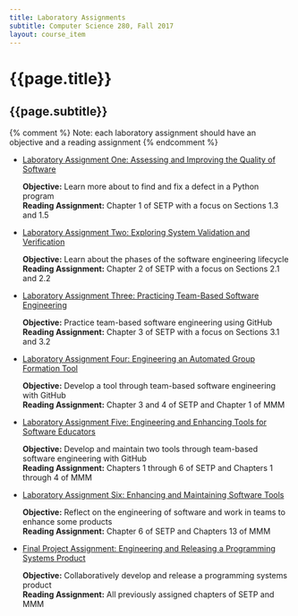 ```yaml
---
title: Laboratory Assignments
subtitle: Computer Science 280, Fall 2017
layout: course_item
---
```


# {{page.title}}
## {{page.subtitle}}

{% comment %} Note: each laboratory assignment should have an objective and a reading assignment {% endcomment %}

<ul>

<li><a href="https://github.com/Allegheny-Computer-Science-280-F2017/cs280-F2017-lab-sheets/releases/download/cs280F2017_labs-5.0.1/cs280F2017_lab01.pdf">Laboratory Assignment One: Assessing and Improving the Quality of Software</a> <p><b>Objective:</b> Learn more about to find and fix a defect in a Python program<br><b>Reading Assignment:</b> Chapter 1 of SETP with a focus on Sections 1.3 and 1.5</p></li>

<li><a href="https://github.com/Allegheny-Computer-Science-280-F2017/cs280-F2017-lab-sheets/releases/download/cs280F2017_labs-5.0.1/cs280F2017_lab02.pdf">Laboratory Assignment Two: Exploring System Validation and Verification</a> <p><b>Objective:</b> Learn about the phases of the software engineering lifecycle<br><b>Reading Assignment:</b> Chapter 2 of SETP with a focus on Sections 2.1 and 2.2</p></li>

<li><a href="https://github.com/Allegheny-Computer-Science-280-F2017/cs280-F2017-lab-sheets/releases/download/cs280F2017_labs-5.0.1/cs280F2017_lab03.pdf">Laboratory Assignment Three: Practicing Team-Based Software Engineering</a> <p><b>Objective:</b> Practice team-based software engineering using GitHub<br><b>Reading Assignment:</b> Chapter 3 of SETP with a focus on Sections 3.1 and 3.2</p></li>

<li><a href="https://github.com/Allegheny-Computer-Science-280-F2017/cs280-F2017-lab-sheets/releases/download/cs280F2017_labs-5.0.1/cs280F2017_lab04.pdf">Laboratory Assignment Four: Engineering an Automated Group Formation Tool</a> <p><b>Objective:</b> Develop a tool through team-based software engineering with GitHub<br><b>Reading Assignment:</b> Chapter 3 and 4 of SETP and Chapter 1 of MMM</p></li>

<li><a href="https://github.com/Allegheny-Computer-Science-280-F2017/cs280-F2017-lab-sheets/releases/download/cs280F2017_labs-5.0.1/cs280F2017_lab05.pdf">Laboratory Assignment Five: Engineering and Enhancing Tools for Software Educators</a> <p><b>Objective:</b> Develop and maintain two tools through team-based software engineering with GitHub<br><b>Reading Assignment:</b> Chapters 1 through 6 of SETP and Chapters 1 through 4 of MMM</p></li>

<li><a href="https://github.com/Allegheny-Computer-Science-280-F2017/cs280-F2017-lab-sheets/releases/download/cs280F2017_labs-6.0.1/cs280F2017_lab06.pdf">Laboratory Assignment Six: Enhancing and Maintaining Software Tools</a> <p><b>Objective:</b> Reflect on the engineering of software and work in teams to enhance some products<br><b>Reading Assignment:</b> Chapter 6 of SETP and Chapters 13 of MMM</p></li>

<li><a href="https://github.com/Allegheny-Computer-Science-280-F2017/cs280-F2017-lab-sheets/releases/download/cs280F2017_labs-7.0.0/cs280F2017_lab07.pdf">Final Project Assignment: Engineering and Releasing a Programming Systems Product</a> <p><b>Objective:</b> Collaboratively develop and release a programming systems product<br><b>Reading Assignment:</b> All previously assigned chapters of SETP and MMM</p></li>

</ul>
